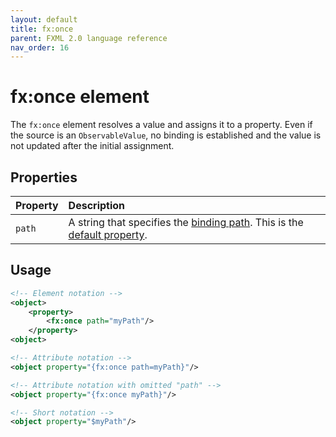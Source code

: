```yaml
---
layout: default
title: fx:once
parent: FXML 2.0 language reference
nav_order: 16
---
```


# fx:once element
The `fx:once` element resolves a value and assigns it to a property. Even if the source is an `ObservableValue`, no binding is established and the value is not updated after the initial assignment.

## Properties

| Property | Description |
|:-|:-|
| `path` | A string that specifies the [binding path](../binding/binding-path.html). This is the [default property](../compact-notation.html#default-property). |

## Usage

```xml
<!-- Element notation -->
<object>
    <property>
        <fx:once path="myPath"/>
    </property>
<object>

<!-- Attribute notation -->
<object property="{fx:once path=myPath}"/>

<!-- Attribute notation with omitted "path" -->
<object property="{fx:once myPath}"/>

<!-- Short notation -->
<object property="$myPath"/>
```